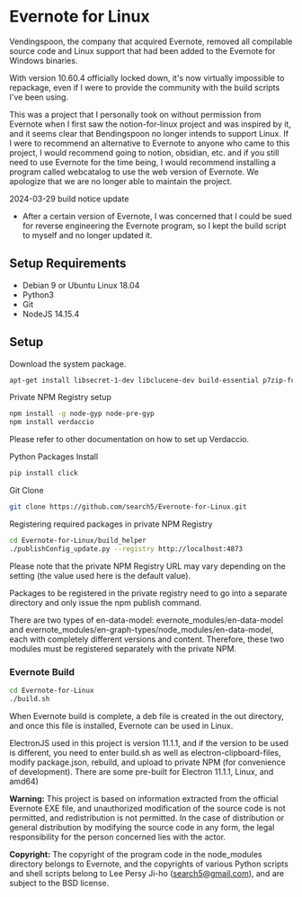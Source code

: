 # Evernote for Linux

Vendingspoon, the company that acquired Evernote, removed all compilable source code and Linux support that had been added to the Evernote for Windows binaries.

With version 10.60.4 officially locked down, it's now virtually impossible to repackage, even if I were to provide the community with the build scripts I've been using.

This was a project that I personally took on without permission from Evernote when I first saw the notion-for-linux project and was inspired by it, and it seems clear that Bendingspoon no longer intends to support Linux.
If I were to recommend an alternative to Evernote to anyone who came to this project, I would recommend going to notion, obsidian, etc. and if you still need to use Evernote for the time being, I would recommend installing a program called webcatalog to use the web version of Evernote.
We apologize that we are no longer able to maintain the project.

2024-03-29 build notice update
- After a certain version of Evernote, I was concerned that I could be sued for reverse engineering the Evernote program, so I kept the build script to myself and no longer updated it.


## Setup Requirements
* Debian 9 or Ubuntu Linux 18.04
* Python3
* Git
* NodeJS 14.15.4

## Setup

Download the system package.
```bash
apt-get install libsecret-1-dev libclucene-dev build-essential p7zip-full libuv1-dev
```

Private NPM Registry setup
```bash
npm install -g node-gyp node-pre-gyp
npm install verdaccio
```

Please refer to other documentation on how to set up Verdaccio.

Python Packages Install
```bash
pip install click
```

Git Clone
```bash
git clone https://github.com/search5/Evernote-for-Linux.git
```

Registering required packages in private NPM Registry
```bash
cd Evernote-for-Linux/build_helper
./publishConfig_update.py --registry http://localhost:4873
```

Please note that the private NPM Registry URL may vary depending on the setting (the value used here is the default value).

Packages to be registered in the private registry need to go into a separate directory and only issue the npm publish command.

There are two types of en-data-model: evernote_modules/en-data-model and evernote_modules/en-graph-types/node_modules/en-data-model, each with completely different versions and content. Therefore, these two modules must be registered separately with the private NPM.

### Evernote Build

```bash
cd Evernote-for-Linux
./build.sh
```

When Evernote build is complete, a deb file is created in the out directory, and once this file is installed, Evernote can be used in Linux.

ElectronJS used in this project is version 11.1.1, and if the version to be used is different, you need to enter build.sh as well as electron-clipboard-files, modify package.json, rebuild, and upload to private NPM (for convenience of development). There are some pre-built for Electron 11.1.1, Linux, and amd64)

**Warning:**
This project is based on information extracted from the official Evernote EXE file, and unauthorized modification of the source code is not permitted, and redistribution is not permitted. In the case of distribution or general distribution by modifying the source code in any form, the legal responsibility for the person concerned lies with the actor.

**Copyright:**
The copyright of the program code in the node_modules directory belongs to Evernote, and the copyrights of various Python scripts and shell scripts belong to Lee Persy Ji-ho (search5@gmail.com), and are subject to the BSD license.
